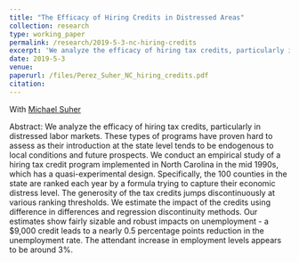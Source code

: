 ```yaml
---
title: "The Efficacy of Hiring Credits in Distressed Areas"
collection: research
type: working_paper
permalink: /research/2019-5-3-nc-hiring-credits
excerpt: 'We analyze the efficacy of hiring tax credits, particularly in distressed labor markets. Our estimates show positive effects on employment and sizable reductions on the unemployment rate.'
date: 2019-5-3
venue: 
paperurl: /files/Perez_Suher_NC_hiring_credits.pdf
citation: 
---
```

With [Michael Suher](https://www.federalreserve.gov/econres/michael-suher.htm)

Abstract: We analyze the efficacy of hiring tax credits, particularly in distressed labor markets. These types of programs have proven hard to assess as their introduction at the state level tends to be endogenous to local conditions and future prospects. We conduct an
empirical study of a hiring tax credit program implemented in North Carolina in the mid 1990s, which has a quasi-experimental design. Specifically, the 100 counties in the state are ranked each year by a formula trying to capture their economic distress level. The generosity of the tax credits jumps discontinuously at various ranking thresholds. We estimate the impact of the credits using difference in differences and regression discontinuity methods. Our estimates show fairly sizable and robust impacts on unemployment - a $9,000 credit leads to a nearly 0.5 percentage points reduction in the unemployment rate. The attendant increase in employment levels appears to be around 3%.
